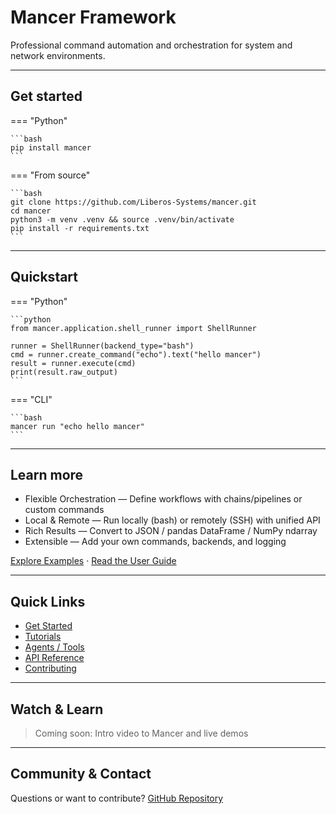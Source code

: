 # Mancer Framework

Professional command automation and orchestration for system and network environments.

---

## Get started

=== "Python"

    ```bash
    pip install mancer
    ```

=== "From source"

    ```bash
    git clone https://github.com/Liberos-Systems/mancer.git
    cd mancer
    python3 -m venv .venv && source .venv/bin/activate
    pip install -r requirements.txt
    ```

---

## Quickstart

=== "Python"

    ```python
    from mancer.application.shell_runner import ShellRunner

    runner = ShellRunner(backend_type="bash")
    cmd = runner.create_command("echo").text("hello mancer")
    result = runner.execute(cmd)
    print(result.raw_output)
    ```

=== "CLI"

    ```bash
    mancer run "echo hello mancer"
    ```

---

## Learn more

- Flexible Orchestration — Define workflows with chains/pipelines or custom commands
- Local & Remote — Run locally (bash) or remotely (SSH) with unified API
- Rich Results — Convert to JSON / pandas DataFrame / NumPy ndarray
- Extensible — Add your own commands, backends, and logging

[Explore Examples](user-guide/examples.md) · [Read the User Guide](user-guide/commands.md)

---

## Quick Links
- [Get Started](getting-started/installation.md)
- [Tutorials](user-guide/examples.md)
- [Agents / Tools](/) <!-- Placeholder if we introduce higher-level concepts later -->
- [API Reference](api.md)
- [Contributing](https://github.com/your-org/mancer)

---

## Watch & Learn
> Coming soon: Intro video to Mancer and live demos

---

## Community & Contact
Questions or want to contribute? [GitHub Repository](https://github.com/your-org/mancer)
